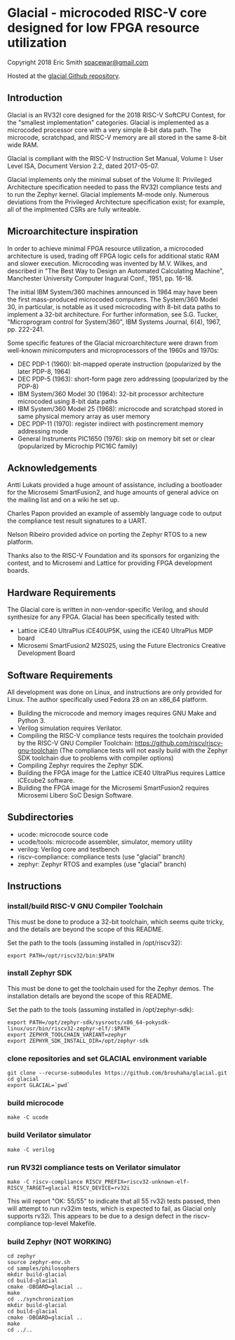 # Glacial - microcoded RISC-V core designed for low FPGA resource utilization

Copyright 2018 Eric Smith <spacewar@gmail.com>

Hosted at the
[glacial Github repository](https://github.com/brouhaha/glacial/).

## Introduction

Glacial is an RV32I core designed for the 2018 RISC-V SoftCPU Contest,
for the "smallest implementation" categories. Glacial is implemented
as a microcoded processor core with a very simple 8-bit data path. The
microcode, scratchpad, and RISC-V memory are all stored in the same
8-bit wide RAM.

Glacial is compliant with the RISC-V Instruction Set Manual,
Volume I: User Level ISA, Document Version 2.2, dated 2017-05-07.

Glacial implements only the minimal subset of the Volume II:
Privileged Architecture specification needed to pass the RV32I
compliance tests and to run the Zephyr kernel. Glacial implements
M-mode only. Numerous deviations from the Privileged Architecture
specification exist; for example, all of the implmented CSRs are fully
writeable.

## Microarchitecture inspiration

In order to achieve minimal FPGA resource utilization, a microcoded
architecture is used, trading off FPGA logic cells for additional static
RAM and slower execution. Microcoding was invented by M.V. Wilkes, and
described in "The Best Way to Design an Automated Calculating Machine",
Manchester University Computer Inagural Conf., 1951, pp. 16-18.

The initial IBM System/360 machines announced in 1964 may have been the
first mass-produced microcoded computers. The System/360 Model 30, in
particular, is notable as it used microcoding with 8-bit data paths to
implement a 32-bit architecture. For further information, see S.G. Tucker,
"Microprogram control for System/360", IBM Systems Journal, 6(4), 1967,
pp. 222-241.

Some specific features of the Glacial microarchitecture were drawn from
well-known minicomputers and microprocessors of the 1960s and 1970s:

* DEC PDP-1 (1960): bit-mapped operate instruction (popularized by the later
PDP-8, 1964)
* DEC PDP-5 (1963): short-form page zero addressing (popularized by the PDP-8)
* IBM System/360 Model 30 (1964): 32-bit processor architecture microcoded using 8-bit data paths
* IBM System/360 Model 25 (1968): microcode and scratchpad stored in same physical memory array as user memory
* DEC PDP-11 (1970): register indirect with postincrement memory addressing mode
* General Instruments  PIC1650 (1976): skip on memory bit set or clear (popularized by Microchip PIC16C family)

## Acknowledgements

Antti Lukats provided a huge amount of assistance, including a bootloader
for the Microsemi SmartFusion2, and huge amounts of general advice on the
mailing list and on a wiki he set up.

Charles Papon provided an example of assembly language code to output the
compliance test result signatures to a UART.

Nelson Ribeiro provided advice on porting the Zephyr RTOS to a new platform.

Thanks also to the RISC-V Foundation and its sponsors for organizing the
contest, and to Microsemi and Lattice for providing FPGA development boards.

## Hardware Requirements

The Glacial core is written in non-vendor-specific Verilog, and should
synthesize for any FPGA. Glacial has been specifically tested with:

* Lattice iCE40 UltraPlus iCE40UP5K, using the iCE40 UltraPlus MDP board
* Microsemi SmartFusion2 M2S025, using the Future Electronics Creative Development Board

## Software Requirements

All development was done on Linux, and instructions are only provided for
Linux. The author specifically used Fedora 28 on an x86_64 platform.

* Building the microcode and memory images requires GNU Make and Python 3.
* Verilog simulation requires Verilator.
* Compiling the RISC-V compliance tests requires the toolchain provided
by the RISC-V GNU Compiler Toolchain: https://github.com/riscv/riscv-gnu-toolchain
(The compliance tests will not easily build with the Zephyr SDK
toolchain due to problems with compiler options)
* Compiling Zephyr requires the Zephyr SDK.
* Building the FPGA image for the Lattice iCE40 UltraPlus requires
Lattice iCEcube2 software.
* Building the FPGA image for the Microsemi SmartFusion2 requires
Microsemi Libero SoC Design Software.

## Subdirectories
* ucode:             microcode source code
* ucode/tools:       microcode assembler, simulator, memory utility
* verilog:           Verilog core and testbench
* riscv-compliance:  compliance tests (use "glacial" branch)
* zephyr:            Zephyr RTOS and examples (use "glacial" branch)

## Instructions

### install/build RISC-V GNU Compiler Toolchain
This must be done to produce a 32-bit toolchain, which seems quite tricky,
and the details are beyond the scope of this README.

Set the path to the tools (assuming installed in /opt/riscv32):
```
export PATH=/opt/riscv32/bin:$PATH
```

### install Zephyr SDK
This must be done to get the toolchain used for the Zephyr demos. The
installation details are beyond the scope of this README.

Set the path to the tools (assuming installed in /opt/zephyr-sdk):
```
export PATH=/opt/zephyr-sdk/sysroots/x86_64-pokysdk-linux/usr/bin/riscv32-zephyr-elf/:$PATH
export ZEPHYR_TOOLCHAIN_VARIANT=zephyr
export ZEPHYR_SDK_INSTALL_DIR=/opt/zephyr-sdk
```

### clone repositories and set GLACIAL environment variable
```
git clone --recurse-submodules https://github.com/brouhaha/glacial.git
cd glacial
export GLACIAL=`pwd`
```

### build microcode
```
make -C ucode
```

### build Verilator simulator
```
make -C verilog
```

### run RV32I compliance tests on Verilator simulator
```
make -C riscv-compliance RISCV_PREFIX=riscv32-unknown-elf- RISCV_TARGET=glacial RISCV_DEVICE=rv32i
```

This will report "OK: 55/55" to indicate that all 55 rv32i tests passed, then will attempt to run
rv32im tests, which is expected to fail, as Glacial only supports rv32i. This appears to be due to
a design defect in the riscv-compliance top-level Makefile.

### build Zephyr (NOT WORKING)
```
cd zephyr
source zephyr-env.sh
cd samples/philosophers
mkdir build-glacial
cd build-glacial
cmake -DBOARD=glacial ..
make
cd ../synchronization
mkdir build-glacial
cd build-glacial
cmake -DBOARD=glacial ..
make
cd ../..
```

